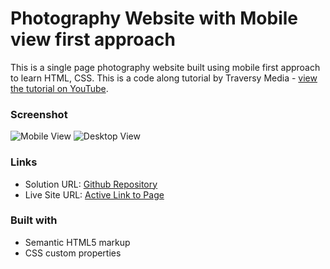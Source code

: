 # Photography Website with Mobile view first approach

This is a single page photography website built using mobile first approach to learn HTML, CSS. 
This is a code along tutorial by Traversy Media - [view the tutorial on YouTube](https://www.youtube.com/watch?v=XsEnj-1hG2o&t=156s). 

### Screenshot

![Mobile View](/mobile-view-screenshot.png)
![Desktop View](/website-screenshot.png)


### Links

- Solution URL: [Github Repository](https://github.com/tech-neophile/Responsive-Landing-Page/tree/main/Photography-Website-Mobile-First)
- Live Site URL: [Active Link to Page](https://codepen.io/manaswipatil/full/oNpodar)


### Built with

- Semantic HTML5 markup
- CSS custom properties
